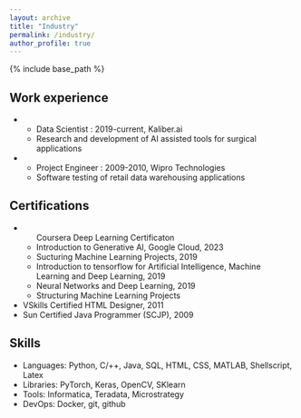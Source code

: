```yaml
---
layout: archive
title: "Industry"
permalink: /industry/
author_profile: true
---
```

{% include base_path %}


## Work experience
<ul>
  <li>
    <ul>
      <li> Data Scientist : 2019-current, Kaliber.ai</li>
      <li>Research and development of AI assisted tools for surgical applications</li>
    </ul>
  </li>
  <li>
    <ul>
      <li>Project Engineer : 2009-2010, Wipro Technologies</li>
      <li>Software testing of retail data warehousing applications</li>
    </ul> 
  </li>
 </ul>
 

## Certifications
<ul>
  <li><ul>
    <lh>Coursera Deep Learning Certificaton</lh>
    <li>Introduction to Generative AI, Google Cloud, 2023</li>
    <li>Sucturing Machine Learning Projects, 2019</li>
    <li>Introduction to tensorflow for Artificial Intelligence, Machine Learning and Deep Learning, 2019</li>
    <li>Neural Networks and Deep Learning, 2019</li>
    <li>Structuring Machine Learning Projects</li>
    </ul>
  </li>
  <li>VSkills Certified HTML Designer, 2011</li>
  <li>Sun Certified Java Programmer (SCJP), 2009</li>
</ul>

## Skills
<ul><li>Languages: Python, C/++, Java, SQL, HTML, CSS, MATLAB, Shellscript, Latex</li>
  <li> Libraries: PyTorch, Keras, OpenCV, SKlearn </li>
  <li>Tools: Informatica, Teradata, Microstrategy</li>
  <li> DevOps:  Docker, git, github</li>
  </ul>
    



